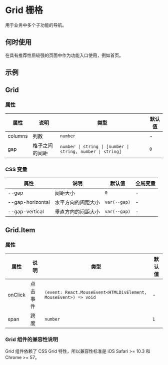 # Grid 栅格

用于业务中多个子功能的导航。

## 何时使用

在具有推荐性质较强的页面中作为功能入口使用，例如首页。

## 示例

<code src="./demo/base.tsx"></code>

## Grid

### 属性

| 属性 | 说明 | 类型 | 默认值 |
| --- | --- | --- | --- |
| columns | 列数 | `number` | - |
| gap | 格子之间的间距 | `number \| string \| [number \| string, number \| string]` | `0` |

### CSS 变量

| 属性             | 说明               | 默认值       | 全局变量 |
| ---------------- | ------------------ | ------------ | -------- |
| --gap            | 间距大小           | `0`          | -        |
| --gap-horizontal | 水平方向的间距大小 | `var(--gap)` | -        |
| --gap-vertical   | 垂直方向的间距大小 | `var(--gap)` | -        |

## Grid.Item

### 属性

| 属性 | 说明 | 类型 | 默认值 |
| --- | --- | --- | --- |
| onClick | 点击事件 | `(event: React.MouseEvent<HTMLDivElement, MouseEvent>) => void` | - |
| span | 跨度 | `number` | `1` |

### Grid 组件的兼容性说明

Grid 组件依赖了 CSS Grid 特性，所以兼容性标准是 iOS Safari >= 10.3 和 Chrome >= 57。
